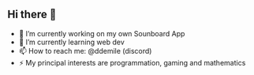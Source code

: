## Hi there 👋
- 🔭 I’m currently working on my own Sounboard App
- 🌱 I’m currently learning web dev
- 📫 How to reach me: @ddemile (discord)
- ⚡ My principal interests are programmation, gaming and mathematics

